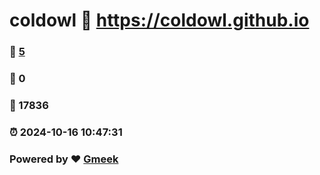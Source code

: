 # coldowl :link: https://coldowl.github.io 
### :page_facing_up: [5](https://coldowl.github.io/tag.html) 
### :speech_balloon: 0 
### :hibiscus: 17836 
### :alarm_clock: 2024-10-16 10:47:31 
### Powered by :heart: [Gmeek](https://github.com/Meekdai/Gmeek)
